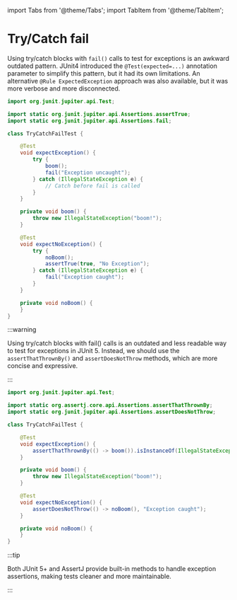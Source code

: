 import Tabs from '@theme/Tabs';
import TabItem from '@theme/TabItem';

# Try/Catch fail

Using try/catch blocks with `fail()` calls to test for exceptions is an awkward outdated pattern.
JUnit4 introduced the `@Test(expected=...)` annotation parameter to simplify this pattern, but it had its own limitations.
An alternative `@Rule ExpectedException` approach was also available, but it was more verbose and more disconnected.

<Tabs>
<TabItem value="before" label="Before">

```java title="TryCatchFailTest.java"
import org.junit.jupiter.api.Test;

import static org.junit.jupiter.api.Assertions.assertTrue;
import static org.junit.jupiter.api.Assertions.fail;

class TryCatchFailTest {

    @Test
    void expectException() {
        try {
            boom();
            fail("Exception uncaught");
        } catch (IllegalStateException e) {
            // Catch before fail is called
        }
    }

    private void boom() {
        throw new IllegalStateException("boom!");
    }

    @Test
    void expectNoException() {
        try {
            noBoom();
            assertTrue(true, "No Exception");
        } catch (IllegalStateException e) {
            fail("Exception caught");
        }
    }

    private void noBoom() {
    }
}
```

:::warning

Using try/catch blocks with fail() calls is an outdated and less readable way to test for exceptions in JUnit 5.
Instead, we should use the `assertThatThrownBy()` and `assertDoesNotThrow` methods, which are more concise and expressive.

:::

</TabItem>
<TabItem value="after" label="After">

```java title="TryCatchFailTest.java"
import org.junit.jupiter.api.Test;

import static org.assertj.core.api.Assertions.assertThatThrownBy;
import static org.junit.jupiter.api.Assertions.assertDoesNotThrow;

class TryCatchFailTest {

    @Test
    void expectException() {
        assertThatThrownBy(() -> boom()).isInstanceOf(IllegalStateException.class);
    }

    private void boom() {
        throw new IllegalStateException("boom!");
    }

    @Test
    void expectNoException() {
        assertDoesNotThrow(() -> noBoom(), "Exception caught");
    }

    private void noBoom() {
    }
}

```

:::tip

Both JUnit 5+ and AssertJ provide built-in methods to handle exception assertions, making tests cleaner and more maintainable.

:::

</TabItem>
</Tabs>
